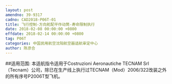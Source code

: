 ```yaml
---
layout: post
amendno: 39-9317
cadno: CAD2018-P06T-01
title: 飞行控制-方向舵配平作动筒-寿命限制执行
date: 2018-02-08 00:00:00 +0800
effdate: 2018-02-14 00:00:00 +0800
tag: P06T
categories: 中国民用航空沈阳航空器适航审定中心
author: 陈彦合
---
```


##适用范围:
本适航指令适用于Costruzioni Aeronautiche TECNAM Srl （Tecnam）公司，除已在生产线上执行过TECNAM（Mod）2006/322改装之外的所有序号P2006T型飞机。

